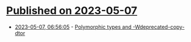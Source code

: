 # [Published on 2023-05-07](index.md)

* [2023-05-07, 06:56:05](https://lobste.rs/s/g1z4xm/polymorphic_types_wdeprecated_copy_dtor) - [Polymorphic types and -Wdeprecated-copy-dtor](https://quuxplusone.github.io/blog/2023/05/05/deprecated-copy-with-dtor/)

